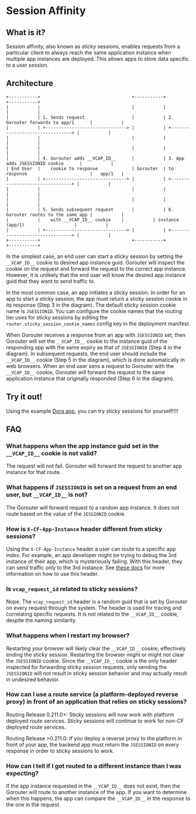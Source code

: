 # Session Affinity

## What is it?

Session affinity, also known as sticky sessions, enables requests from a
particular client to always reach the same application instance when multiple
app instances are deployed. This allows apps to store data specific to a user
session.

## Architecture

```
+-----------+                                   +-----------+                                    +-----------+
|           |                                   |           |                                    |           |
|           | 1. Sends request                  |           | 2. Gorouter forwards to app/1      |           |
|           | +-------------------------------> |           | +--------------------------------> |           |
|           |                                   |           |                                    |           |
|           |                                   |           |                                    |           |
|           | 4. Gorouter adds __VCAP_ID__      |           | 3. App adds JSESSIONID cookie      |           |
| End User  |    cookie to response             | Gorouter  | to response                        |   app/1   |
|           | <-------------------------------+ |           | <--------------------------------+ |           |
|           |                                   |           |                                    |           |
|           |                                   |           |                                    |           |
|           | 5. Sends subsequent request       |           | 6. Gorouter routes to the same app |           |
|           |    with __VCAP_ID__ cookie	|           | instance (app/1)                   |           |
|           | +-------------------------------> |           | +--------------------------------> |           |
+-----------+                                   +-----------+                                    +-----------+

```


In the simplest case, an end user can start a sticky session by setting the
`__VCAP_ID__` cookie to desired app instance guid. Gorouter will inspect the
cookie on the request and forward the request to the correct app instance.
However, it is unlikely that the end user will know the desired app instance
guid that they want to send traffic to.

In the most common case, an app initiates a sticky session. In order for an app
to start a sticky session, the app must return a sticky session cookie in its
response (Step 3 in the diagram). The default sticky session cookie name is
`JSESSIONID`. You can configure the cookie names that the routing tier uses for
sticky sessions by editing the `router.sticky_session_cookie_names` config key
in the deployment manifest.

When Gorouter receives a response from an app with `JSESSIONID` set, then
Gorouter will set the `__VCAP_ID__` cookie to the instance guid of the
responding app with the same expiry as that of `JSESSIONID` (Step 4 in the diagram).
In subsequent requests, the end user should include the `__VCAP_ID__` cookie
(Step 5 in the diagram), which is done automatically in web browsers.
When an end user sens a request to Gorouter with the `__VCAP_ID__` cookie,
Gorouter will forward the request to the same application instance that
originally responded (Step 6 in the diagram).


## Try it out!

Using the example [Dora app](https://github.com/cloudfoundry/cf-acceptance-tests/tree/db3503add82d01163318d5d1c5f30603efb81055/assets/dora#sticky-sessions),
you can try sticky sessions for yourself!!!!

## FAQ

### What happens when the app instance guid set in the `__VCAP_ID__` cookie is not valid?

The request will not fail. Gorouter will forward the request to another app instance for
that route.

### What happens if `JSESSIONID` is set on a request from an end user, but `__VCAP_ID__` is not?

The Gorouter will forward request to a random app instance. It does not route
based on the value of the `JESSIONID` cookie.

### How is `X-CF-App-Instance` header different from sticky sessions?

Using the `X-CF-App-Instance` header a user can route to a specific app _index_.
For example, an app developer might be trying to debug the 3rd instance of their
app, which is mysteriously failing. With this header, they can send traffic only
to the 3rd instance. See [these
docs](https://docs.cloudfoundry.org/concepts/http-routing.html#app-instance-routing)
for more information on how to use this header.

### Is `vcap_request_id` related to sticky sessions?

Nope. The `vcap_request_id` header is a random guid that is set by Gorouter on every
request through the system. The header is used for tracing and correlating specific
requests. It is not related to the `__VCAP_ID__` cookie, despite the naming
similarity.

### What happens when I restart my browser?

Restarting your browser will likely clear the `__VCAP_ID__` cookie, effectively
ending the sticky session. Restarting the browser might or might not clear the
`JSESSIONID` cookie.  Since the `__VCAP_ID__` cookie is the only header inspected
for forwarding sticky session requests, only sending the `JSESSIONID` will not
result in sticky session behavior and may actually result in undesired behavior.

### How can I use a route service (a platform-deployed reverse proxy) in front of an application that relies on sticky sessions?
Routing Release 0.211.0+: Sticky sessions will now work with platform deployed route services.
Sticky sessions will continue to work for non-CF deployed route services.

Routing Release >0.211.0: If you deploy a reverse proxy to the platform in front of your app, the backend
app must return the `JSESSIONID` on every response in order to sticky sessions to
work.

### How can I tell if I got routed to a different instance than I was expecting?

If the app instance requested in the `__VCAP_ID__` does not exist, then the
Gorouter will route to another instance of the app. If you want to determine
when this happens, the app can compare the `__VCAP_ID__` in the response to the
one in the request.
